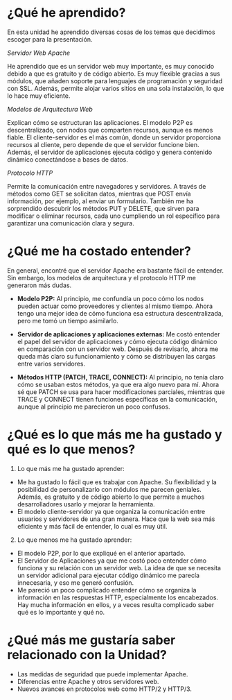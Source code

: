 # ¿Qué he aprendido?
En esta unidad he aprendido diversas cosas de los temas que decidimos escoger para la presentación.

_Servidor Web Apache_

He aprendido que es un servidor web muy importante, es muy conocido debido a que es gratuito y de código abierto. Es muy flexible gracias a sus módulos, que añaden soporte para lenguajes de programación y seguridad con SSL. Además, permite alojar varios sitios en una sola instalación, lo que lo hace muy eficiente.

_Modelos de Arquitectura Web_

Explican cómo se estructuran las aplicaciones. El modelo P2P es descentralizado, con nodos que comparten recursos, aunque es menos fiable. El cliente-servidor es el más común, donde un servidor proporciona recursos al cliente, pero depende de que el servidor funcione bien. Además, el servidor de aplicaciones ejecuta código y genera contenido dinámico conectándose a bases de datos.


_Protocolo HTTP_

Permite la comunicación entre navegadores y servidores. A través de métodos como GET se solicitan datos, mientras que POST envía información, por ejemplo, al enviar un formulario. También me ha sorprendido descubrir los métodos PUT y DELETE, que sirven para modificar o eliminar recursos, cada uno cumpliendo un rol específico para garantizar una comunicación clara y segura.

# ¿Qué me ha costado entender?

En general, encontré que el servidor Apache era bastante fácil de entender. Sin embargo, los modelos de arquitectura y el protocolo HTTP me generaron más dudas.

* **Modelo P2P:** Al principio, me confundía un poco cómo los nodos pueden actuar como proveedores y clientes al mismo tiempo. Ahora tengo una mejor idea de cómo funciona esa estructura descentralizada, pero me tomó un tiempo asimilarlo.

* **Servidor de aplicaciones y aplicaciones externas:** Me costó entender el papel del servidor de aplicaciones y cómo ejecuta código dinámico en comparación con un servidor web. Después de revisarlo, ahora me queda más claro su funcionamiento y cómo se distribuyen las cargas entre varios servidores.

* **Métodos HTTP (PATCH, TRACE, CONNECT):** Al principio, no tenía claro cómo se usaban estos métodos, ya que era algo nuevo para mí. Ahora sé que PATCH se usa para hacer modificaciones parciales, mientras que TRACE y CONNECT tienen funciones específicas en la comunicación, aunque al principio me parecieron un poco confusos.

# ¿Qué es lo que más me ha gustado y qué es lo que menos?
1. Lo que más me ha gustado aprender:
* Me ha gustado lo fácil que es trabajar con Apache. Su flexibilidad y la posibilidad de personalizarlo con módulos me parecen geniales. Además, es gratuito y de código abierto lo que permite a muchos desarrolladores usarlo y mejorar la herramienta.
* El modelo cliente-servidor ya que organiza la comunicación entre usuarios y servidores de una gran manera. Hace que la web sea más eficiente y más fácil de entender, lo cual es muy útil.
     
2. Lo que menos me ha gustado aprender:
* El modelo P2P, por lo que expliqué en el anterior apartado.
* El Servidor de Aplicaciones ya que me costó poco entender cómo funciona y su relación con un servidor web. La idea de que se necesita un servidor adicional para ejecutar código dinámico me parecía innecesaria, y eso me generó confusión.
* Me pareció un poco complicado entender cómo se organiza la información en las respuestas HTTP, especialmente los encabezados. Hay mucha información en ellos, y a veces resulta complicado saber qué es lo importante y qué no.
     
# ¿Qué más me gustaría saber relacionado con la Unidad?
 * Las medidas de seguridad que puede implementar Apache.
 * Diferencias entre Apache y otros servidores web.
 * Nuevos avances en protocolos web como HTTP/2 y HTTP/3.

